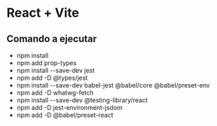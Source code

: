 # React + Vite

## Comando a ejecutar

- npm install
- npm add prop-types
- npm install --save-dev jest
- npm add -D @types/jest
- npm install --save-dev babel-jest @babel/core @babel/preset-env
- npm add -D whatwg-fetch
- npm install --save-dev @testing-library/react
- npm add -D jest-environment-jsdom
- npm add -D @babel/preset-react
